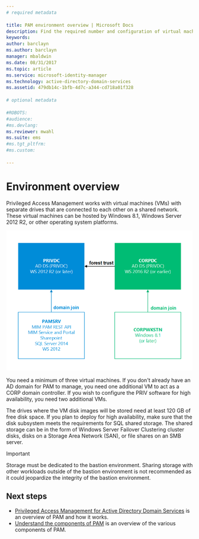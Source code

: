 ```yaml
---
# required metadata

title: PAM environment overview | Microsoft Docs
description: Find the required number and configuration of virtual machines to successfully deploy Privileged Access Management
keywords:
author: barclayn
ms.author: barclayn
manager: mbaldwin
ms.date: 08/31/2017
ms.topic: article
ms.service: microsoft-identity-manager
ms.technology: active-directory-domain-services
ms.assetid: 479db14c-1bfb-4d7c-a344-cd718a01f328

# optional metadata

#ROBOTS:
#audience:
#ms.devlang:
ms.reviewer: mwahl
ms.suite: ems
#ms.tgt_pltfrm:
#ms.custom:

---
```

# Environment overview

Privileged Access Management works with virtual machines (VMs) with separate drives that are connected to each other on a shared network. These virtual machines can be hosted by Windows 8.1, Windows Server 2012 R2, or other operating system platforms.

![PAM servers: relationships and supported platforms - diagram](media/pam-test-lab-architecture.png)

You need a minimum of three virtual machines.  If you don't already have an AD domain for PAM to manage, you need one additional VM to act as a CORP domain controller.  If you wish to configure the PRIV software for high availability, you need two additional VMs.

The drives where the VM disk images will be stored need at least 120 GB of free disk space.  If you plan to deploy for high availability, make sure that the disk subsystem meets the requirements for SQL shared storage.  The shared storage can be in the form of Windows Server Failover Clustering cluster disks, disks on a Storage Area Network (SAN), or file shares on an SMB server.

> [!IMPORTANT]
> Storage must be dedicated to the bastion environment. Sharing storage with other workloads outside of the bastion environment is not recommended as it could jeopardize the integrity of the bastion environment.

## Next steps

- [Privileged Access Management for Active Directory Domain Services](privileged-identity-management-for-active-directory-domain-services.md) is an overview of PAM and how it works.
- [Understand the components of PAM](principles-of-operation.md) is an overview of the various components of PAM.
